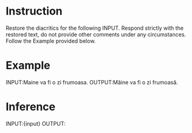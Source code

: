 # Instruction
Restore the diacritics for the following INPUT. Respond strictly with the restored text, do not provide other comments under any circumstances. Follow the Example provided below.

# Example
INPUT:Maine va fi o zi frumoasa.
OUTPUT:Mâine va fi o zi frumoasă.

# Inference
INPUT:{input}
OUTPUT: